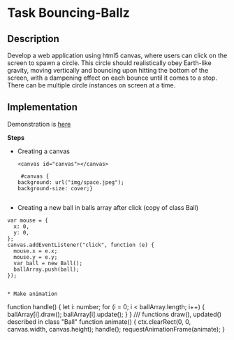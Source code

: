 # Task Bouncing-Ballz

## Description 
Develop a web application using html5 canvas, where users can click on the screen to spawn a circle. This circle should realistically obey Earth-like gravity, moving vertically and bouncing upon hitting the bottom of the screen, with a dampening effect on each bounce until it comes to a stop. There can be multiple circle instances on screen at a time.

## Implementation
Demonstration is [here](https://famous-empanada-69f2cb.netlify.app)

**Steps**
* Creating a canvas
  ```
  <canvas id="canvas"></canvas> 
  
   #canvas { 
  background: url("img/space.jpeg");
  background-size: cover;}
  

* Creating a new ball in balls array after click (copy of class Ball)
```
var mouse = {
  x: 0,
  y: 0,
};
canvas.addEventListener("click", function (e) {
  mouse.x = e.x;
  mouse.y = e.y;
  var ball = new Ball();
  ballArray.push(ball);
});


* Make animation
```
function handle() {
  let i: number;
  for (i = 0; i < ballArray.length; i++) {
    ballArray[i].draw();
    ballArray[i].update();
  }
}
/// functions draw(), updated() described in class "Ball"
function animate() {
  ctx.clearRect(0, 0, canvas.width, canvas.height);
  handle();
  requestAnimationFrame(animate);
}



